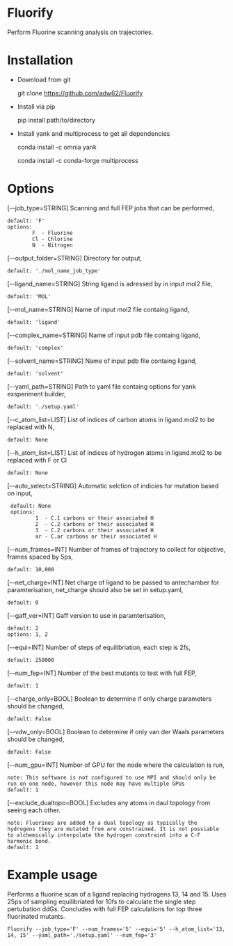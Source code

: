 # Fluorify
Perform Fluorine scanning analysis on trajectories.

# Installation

- Download from git

  git clone https://github.com/adw62/Fluorify

- Install via pip

  pip install path/to/directory
  
- Install yank and multiprocess to get all dependencies
 
  conda install -c omnia yank
  
  conda install -c conda-forge multiprocess
  
# Options

[--job_type=STRING] Scanning and full FEP jobs that can be performed,

    default: 'F'
    options:
            F  - Fluorine
            Cl - Chlorine
            N  - Nitrogen
        
[--output_folder=STRING] Directory for output,

    default: './mol_name_job_type'
            
[--ligand_name=STRING] String ligand is adressed by in input mol2 file,

    default: 'MOL'
    
[--mol_name=STRING] Name of input mol2 file containg ligand,

    default: 'ligand'
    
[--complex_name=STRING] Name of input pdb file containg ligand,

    default: 'complex'
                     
[--solvent_name=STRING] Name of input pdb file containg ligand,

    default: 'solvent'
                      
[--yaml_path=STRING] Path to yaml file containg options for yank exsperiment builder,

    default: './setup.yaml'
      
[--c_atom_list=LIST] List of indices of carbon atoms in ligand.mol2 to be replaced with N,

    default: None
    
[--h_atom_list=LIST] List of indices of hydrogen atoms in ligand.mol2 to be replaced with F or Cl

    default: None
    
[--auto_select=STRING] Automatic selction of indicies for mutation based on input,

     default: None
     options:
             1  - C.1 carbons or their associated H
             2  - C.2 carbons or their associated H
             3  - C.2 carbons or their associated H
             ar - C.ar carbons or their associated H
                       
[--num_frames=INT] Number of frames of trajectory to collect for objective, frames spaced by 5ps,

    default: 10,000

[--net_charge=INT] Net charge of ligand to be passed to antechamber for paramterisation, net_charge should also be set in setup.yaml,

    default: 0                   
            
[--gaff_ver=INT] Gaff version to use in paramterisation,

    default: 2           
    options: 1, 2
    
[--equi=INT] Number of steps of equilibriation, each step is 2fs,

    default: 250000

[--num_fep=INT] Number of the best mutants to test with full FEP,

    default: 1             

[--charge_only=BOOL] Boolean to determine if only charge parameters should be changed,

    default: False                    

[--vdw_only=BOOL] Boolean to determine if only van der Waals parameters should be changed,

    default: False
    
[--num_gpu=INT] Number of GPU for the node where the calculation is run,

    note: This software is not configured to use MPI and should only be run on one node, however this node may have multiple GPUs
    default: 1
    
[--exclude_dualtopo=BOOL] Excludes any atoms in daul topology from seeing each other.
    
    note: Fluorines are added to a dual topology as typically the hydrogens they are mutated from are constrained. It is not possiable to alchemically interpolate the hydrogen constraint into a C-F harmonic bond.
    default: 1

# Example usage

Performs a fluorine scan of a ligand replacing hydrogens 13, 14 and 15. Uses 25ps of sampling equilibriated for 10fs to calculate the single step pertubation ddGs. Concludes with full FEP calculations for top three fluorinated mutants.

    Fluorify --job_type='F' --num_frames='5' --equi='5' --h_atom_list='13, 14, 15' --yaml_path='./setup.yaml' --num_fep='3'

